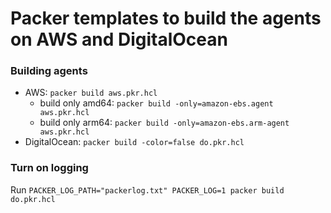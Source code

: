 # Packer templates to build the agents on AWS and DigitalOcean

### Building agents

- AWS: `packer build aws.pkr.hcl`
  - build only amd64: `packer build -only=amazon-ebs.agent aws.pkr.hcl`
  - build only arm64: `packer build -only=amazon-ebs.arm-agent aws.pkr.hcl`
- DigitalOcean: `packer build -color=false do.pkr.hcl`

### Turn on logging

Run `PACKER_LOG_PATH="packerlog.txt" PACKER_LOG=1 packer build do.pkr.hcl`
